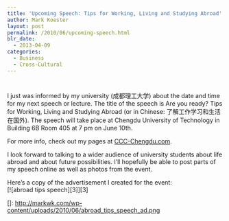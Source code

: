 ```yaml
---
title: 'Upcoming Speech: Tips for Working, Living and Studying Abroad'
author: Mark Koester
layout: post
permalink: /2010/06/upcoming-speech.html
blr_date:
  - 2013-04-09
categories:
  - Business
  - Cross-Cultural
---
```

# 

I just was informed by my university (成都理工大学) about the date and time for my next speech or lecture. The title of the speech is Are you ready? Tips for Working, Living and Studying Abroad (or in Chinese: 了解工作学习和生活在国外). The speech will take place at Chengdu University of Technology in Building 6B Room 405 at 7 pm on June 10th.

For more info, check out my pages at [CCC-Chengdu.com][1]. 

 [1]: http://ccc-chengdu.com/

I look forward to talking to a wider audience of university students about life abroad and about future possibilities. I’ll hopefully be able to post parts of my speech online as well as photos from the event.

Here’s a copy of the advertisement I created for the event:  
[![abroad tips speech][3]][3]

 []: http://markwk.com/wp-content/uploads/2010/06/abroad_tips_speech_ad.png